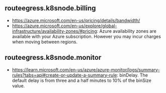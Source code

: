 ## routeegress.k8snode.billing

- https://azure.microsoft.com/en-us/pricing/details/bandwidth/
- https://azure.microsoft.com/en-us/explore/global-infrastructure/availability-zones/#pricing: Azure availability zones are available with your Azure subscription. However you may incur charges when moving between regions.

## routeegress.k8snode.monitor

- https://learn.microsoft.com/en-us/azure/azure-monitor/logs/summary-rules?tabs=api#create-or-update-a-summary-rule: binDelay. The default delay is from three and a half minutes to 10% of the binSize value.
